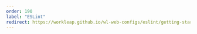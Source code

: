 ```yaml
---
order: 190
label: "ESLint"
redirect: https://workleap.github.io/wl-web-configs/eslint/getting-started/
---
```

